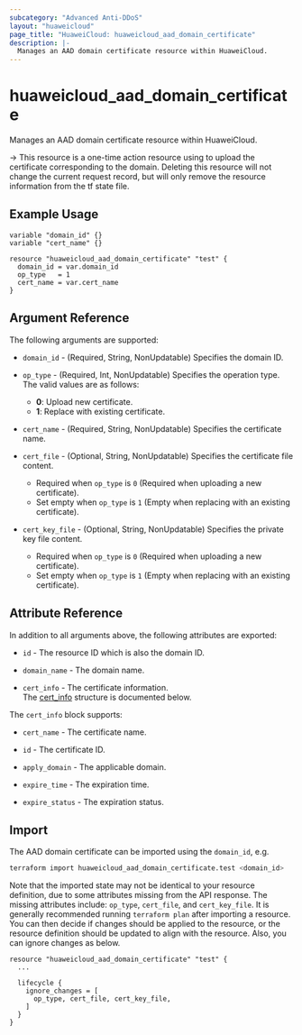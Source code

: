```yaml
---
subcategory: "Advanced Anti-DDoS"
layout: "huaweicloud"
page_title: "HuaweiCloud: huaweicloud_aad_domain_certificate"
description: |-
  Manages an AAD domain certificate resource within HuaweiCloud.
---
```


# huaweicloud_aad_domain_certificate

Manages an AAD domain certificate resource within HuaweiCloud.

-> This resource is a one-time action resource using to upload the certificate corresponding to the domain. Deleting
   this resource will not change the current request record, but will only remove the resource information from the tf
   state file.

## Example Usage

```hcl
variable "domain_id" {}
variable "cert_name" {}

resource "huaweicloud_aad_domain_certificate" "test" {
  domain_id = var.domain_id
  op_type   = 1
  cert_name = var.cert_name
}
```

## Argument Reference

The following arguments are supported:

* `domain_id` - (Required, String, NonUpdatable) Specifies the domain ID.

* `op_type` - (Required, Int, NonUpdatable) Specifies the operation type.  
  The valid values are as follows:
  + **0**: Upload new certificate.
  + **1**: Replace with existing certificate.

* `cert_name` - (Required, String, NonUpdatable) Specifies the certificate name.

* `cert_file` - (Optional, String, NonUpdatable) Specifies the certificate file content.  
  + Required when `op_type` is `0` (Required when uploading a new certificate).
  + Set empty when `op_type` is `1` (Empty when replacing with an existing certificate).

* `cert_key_file` - (Optional, String, NonUpdatable) Specifies the private key file content.  
  + Required when `op_type` is `0` (Required when uploading a new certificate).
  + Set empty when `op_type` is `1` (Empty when replacing with an existing certificate).

## Attribute Reference

In addition to all arguments above, the following attributes are exported:

* `id` - The resource ID which is also the domain ID.

* `domain_name` - The domain name.

* `cert_info` - The certificate information.  
  The [cert_info](#cert_info_struct) structure is documented below.

<a name="cert_info_struct"></a>
The `cert_info` block supports:

* `cert_name` - The certificate name.

* `id` - The certificate ID.

* `apply_domain` - The applicable domain.

* `expire_time` - The expiration time.

* `expire_status` - The expiration status.

## Import

The AAD domain certificate can be imported using the `domain_id`, e.g.

```bash
terraform import huaweicloud_aad_domain_certificate.test <domain_id>
```

Note that the imported state may not be identical to your resource definition, due to some attributes missing from the
API response. The missing attributes include: `op_type`, `cert_file`, and `cert_key_file`.
It is generally recommended running `terraform plan` after importing a resource.
You can then decide if changes should be applied to the resource, or the resource definition should be updated to
align with the resource. Also, you can ignore changes as below.

```hcl
resource "huaweicloud_aad_domain_certificate" "test" {
  ...

  lifecycle {
    ignore_changes = [
      op_type, cert_file, cert_key_file,
    ]
  }
}
```
